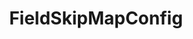 ---
optionsClassName: FieldSkipMapConfig
optionsClassFullName: MigrationTools._EngineV1.Configuration.FieldMap.FieldSkipMapConfig
configurationSamples:
- name: default
  description: 
  code: >-
    {
      "$type": "FieldSkipMapConfig",
      "WorkItemTypeName": "*",
      "targetField": "System.Description"
    }
  sampleFor: MigrationTools._EngineV1.Configuration.FieldMap.FieldSkipMapConfig
description: Allows you to skip populating an existing field. Value in target with be reset to its OriginalValue.
className: FieldSkipMapConfig
typeName: FieldMaps
architecture: v1
options:
- parameterName: targetField
  type: String
  description: missng XML code comments
  defaultValue: missng XML code comments
- parameterName: WorkItemTypeName
  type: String
  description: missng XML code comments
  defaultValue: missng XML code comments
status: ready
processingTarget: Work Item
classFile: /src/MigrationTools/_EngineV1/Configuration/FieldMap/FieldSkipMapConfig.cs
optionsClassFile: /src/MigrationTools/_EngineV1/Configuration/FieldMap/FieldSkipMapConfig.cs

redirectFrom: []
layout: reference
toc: true
permalink: /Reference/v1/FieldMaps/FieldSkipMapConfig/
title: FieldSkipMapConfig
categories:
- FieldMaps
- v1
topics:
- topic: notes
  path: ../../../../../docs/Reference/v1/FieldMaps/FieldSkipMapConfig-notes.md
  exists: false
  markdown: ''
- topic: introduction
  path: ../../../../../docs/Reference/v1/FieldMaps/FieldSkipMapConfig-introduction.md
  exists: false
  markdown: ''

---